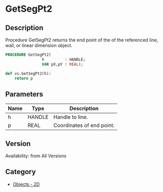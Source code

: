 # GetSegPt2

## Description
Procedure GetSegPt2 returns the end point of the of the referenced line, wall, or linear dimension object.

```pascal
PROCEDURE GetSegPt2(
				h         : HANDLE;
				VAR pX,pY : REAL);
```

```python
def vs.GetSegPt2(h):
    return p
```

## Parameters
|Name|Type|Description|
|---|---|---|
|h|HANDLE|Handle to line.|
|p|REAL|Coordinates of end point.|

## Version
Availability: from All Versions

## Category
* [Objects - 2D](../Categories/Objects%20-%202D.md)
